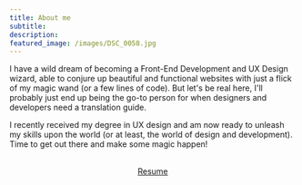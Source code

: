 ```yaml
---
title: About me
subtitle:
description:
featured_image: /images/DSC_0058.jpg
---
```


I have a wild dream of becoming a Front-End Development and UX Design wizard, able to conjure up beautiful and functional websites with just a flick of my magic wand (or a few lines of code). But let's be real here, I'll probably just end up being the go-to person for when designers and developers need a translation guide.

I recently received my degree in UX design and am now ready to unleash my skills upon the world (or at least, the world of design and development). Time to get out there and make some magic happen!
<br>
<br>

<center><a href="https://www.geburgess.com/files/George Burgess - Resume.pdf" class="button button--large">Resume</a></center>
